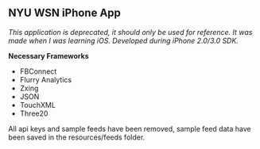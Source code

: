 NYU WSN iPhone App
---
*This application is deprecated, it should only be used for reference. It was made when I was learning iOS. Developed during iPhone 2.0/3.0 SDK.*


**Necessary Frameworks**

- FBConnect
- Flurry Analytics
- Zxing
- JSON
- TouchXML
- Three20

All api keys and sample feeds have been removed, sample feed data have been saved in the resources/feeds folder.